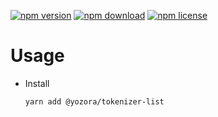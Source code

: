 [![npm version](https://img.shields.io/npm/v/@yozora/tokenizer-list.svg)](https://www.npmjs.com/package/@yozora/tokenizer-list)
[![npm download](https://img.shields.io/npm/dm/@yozora/tokenizer-list.svg)](https://www.npmjs.com/package/@yozora/tokenizer-list)
[![npm license](https://img.shields.io/npm/l/@yozora/tokenizer-list.svg)](https://www.npmjs.com/package/@yozora/tokenizer-list)


# Usage

  * Install
    ```console
    yarn add @yozora/tokenizer-list
    ```
